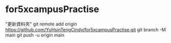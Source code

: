 # for5xcampusPractise

"更新資料夾"
git remote add origin https://github.com/YuHsinTengCindy/for5xcampusPractise.git
git branch -M main
git push -u origin main
